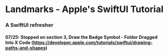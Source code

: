 #  Landmarks - Apple's SwiftUI Tutorial

### A SwiftUI refresher

#### 07/25: Stopped on section 3, Draw the Badge Symbol - Folder Dragged Into X Code (https://developer.apple.com/tutorials/swiftui/drawing-paths-and-shapes)
